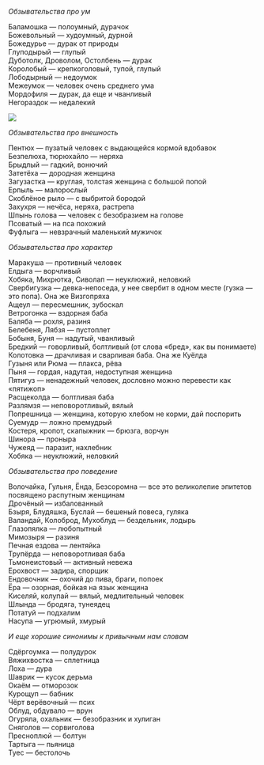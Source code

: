 <p><em>Обзывательства про ум</em></p>
<p>Баламошка — полоумный, дурачок<br />
Божевольный — худоумный, дурной<br />
Божедурье — дурак от природы<br />
Глуподырый — глупый<br />
Дуботолк, Дроволом, Остолбень — дурак<br />
Королобый — крепкоголовый, тупой, глупый<br />
Лободырный — недоумок<br />
Межеумок — человек очень среднего ума<br />
Мордофиля — дурак, да еще и чванливый<br />
Негораздок — недалекий</p>
<p><img class="aligncenter" src="https://pp.vk.me/c543105/v543105549/1db50/9j4fk0EQb2A.jpg" /></p>
<p><em>Обзывательства про внешность</em></p>
<p>Пентюх — пузатый человек с выдающейся кормой вдобавок<br />
Безпелюха, тюрюхайло — неряха<br />
Брыдлый — гадкий, вонючий<br />
Затетёха — дородная женщина<br />
Загузастка — круглая, толстая женщина с большой попой<br />
Ерпыль — малорослый<br />
Скоблёное рыло — с выбритой бородой<br />
Захухря — нечёса, неряха, растрепа<br />
Шпынь голова — человек с безобразием на голове<br />
Псоватый — на пса похожий<br />
Фуфлыга — невзрачный маленький мужичок</p>
<p><em>Обзывательства про характер</em></p>
<p>Маракуша — противный человек<br />
Елдыга — ворчливый<br />
Хобяка, Михрютка, Сиволап — неуклюжий, неловкий<br />
Свербигузка — девка-непоседа, у нее свербит в одном месте (гузка — это попа). Она же Визгопряха<br />
Ащеул — пересмешник, зубоскал<br />
Ветрогонка — вздорная баба<br />
Баляба — рохля, разиня<br />
Белебеня, Лябзя — пустоплет<br />
Бобыня, Буня — надутый, чванливый<br />
Бредкий — говорливый, болтливый (от слова «бред», как вы понимаете)<br />
Колотовка — драчливая и сварливая баба. Она же Куёлда<br />
Гузыня или Рюма — плакса, рёва<br />
Пыня — гордая, надутая, недоступная женщина<br />
Пятигуз — ненадежный человек, дословно можно перевести как «пятижоп»<br />
Расщеколда — болтливая баба<br />
Разлямзя — неповоротливый, вялый<br />
Попрешница — женщина, которую хлебом не корми, дай поспорить<br />
Суемудр — ложно премудрый<br />
Костеря, кропот, скапыжник — брюзга, ворчун<br />
Шинора — проныра<br />
Чужеяд — паразит, нахлебник<br />
Хобяка — неуклюжий, неловкий</p>

<p><em>Обзывательства про поведение</em></p>
<p>Волочайка, Гульня, Ёнда, Безсоромна — все это великолепие эпитетов посвящено распутным женщинам<br />
Дрочёный — избалованный<br />
Бзыря, Блудяшка, Буслай — бешеный повеса, гуляка<br />
Валандай, Колоброд, Мухоблуд — бездельник, лодырь<br />
Глазопялка — любопытный<br />
Мимозыря — разиня<br />
Печная ездова — лентяйка<br />
Трупёрда — неповоротливая баба<br />
Тьмонеистовый — активный невежа<br />
Ерохвост — задира, спорщик<br />
Ендовочник — охочий до пива, браги, попоек<br />
Ёра — озорная, бойкая на язык женщина<br />
Киселяй, колупай — вялый, медлительный человек<br />
Шлында — бродяга, тунеядец<br />
Потатуй — подхалим<br />
Насупа — угрюмый, хмурый</p>
<p><em>И еще хорошие синонимы к привычным нам словам</em></p>
<p>Сдёргоумка — полудурок<br />
Вяжихвостка — сплетница<br />
Лоха — дура<br />
Шаврик — кусок дерьма<br />
Окаём — отморозок<br />
Курощуп — бабник<br />
Чёрт верёвочный — псих<br />
Облуд, обдувало — врун<br />
Огуряла, охальник — безобразник и хулиган<br />
Сняголов — сорвиголова<br />
Пресноплюй — болтун<br />
Тартыга — пьяница<br />
Туес — бестолочь</p>
